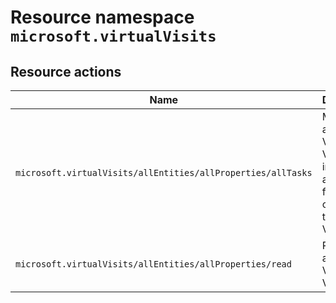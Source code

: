 # Resource namespace `microsoft.virtualVisits`
## Resource actions
|Name|Description|Privileged|
|-|-|-|
|`microsoft.virtualVisits/allEntities/allProperties/allTasks`|Manage and share Virtual Visits information and metrics from admin centers or the Virtual Visits app|False|
|`microsoft.virtualVisits/allEntities/allProperties/read`|Read all aspects of Virtual Visits|False|
